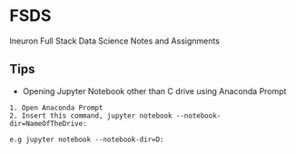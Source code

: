 # FSDS

Ineuron Full Stack Data Science Notes and Assignments

## Tips

- Opening Jupyter Notebook other than C drive using Anaconda Prompt

```text
1. Open Anaconda Prompt
2. Insert this command, jupyter notebook --notebook-dir=NameOfTheDrive: 

e.g jupyter notebook --notebook-dir=D:
```
